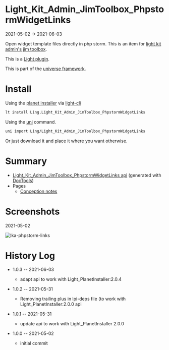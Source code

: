Light_Kit_Admin_JimToolbox_PhpstormWidgetLinks
===========
2021-05-02 -> 2021-06-03


Open widget template files directly in php storm.
This is an item for [light kit admin's jim toolbox](https://github.com/lingtalfi/Light_Kit_Admin/blob/master/doc/pages/lka-jim-toolbox.md).


This is a [Light plugin](https://github.com/lingtalfi/Light/blob/master/doc/pages/plugin.md).

This is part of the [universe framework](https://github.com/karayabin/universe-snapshot).


Install
==========

Using the [planet installer](https://github.com/lingtalfi/Light_PlanetInstaller) via [light-cli](https://github.com/lingtalfi/Light_Cli)
```bash
lt install Ling.Light_Kit_Admin_JimToolbox_PhpstormWidgetLinks
```

Using the [uni](https://github.com/lingtalfi/universe-naive-importer) command.
```bash
uni import Ling/Light_Kit_Admin_JimToolbox_PhpstormWidgetLinks
```

Or just download it and place it where you want otherwise.






Summary
===========
- [Light_Kit_Admin_JimToolbox_PhpstormWidgetLinks api](https://github.com/lingtalfi/Light_Kit_Admin_JimToolbox_PhpstormWidgetLinks/blob/master/doc/api/Ling/Light_Kit_Admin_JimToolbox_PhpstormWidgetLinks.md) (generated with [DocTools](https://github.com/lingtalfi/DocTools))
- Pages
  - [Conception notes](https://github.com/lingtalfi/Light_Kit_Admin_JimToolbox_PhpstormWidgetLinks/blob/master/doc/pages/conception-notes.md)




Screenshots
========
2021-05-02


![lka-phpstorm-links](https://lingtalfi.com/img/universe/Light_Kit_Admin_JimToolbox_PhpstormWidgetLinks/lka-phpstorm-links.png)







History Log
=============

- 1.0.3 -- 2021-06-03

    - adapt api to work with Light_PlanetInstaller:2.0.4
  
- 1.0.2 -- 2021-05-31

    - Removing trailing plus in lpi-deps file (to work with Light_PlanetInstaller:2.0.0 api

- 1.0.1 -- 2021-05-31

    - update api to work with Light_PlanetInstaller 2.0.0
  
- 1.0.0 -- 2021-05-02

    - initial commit